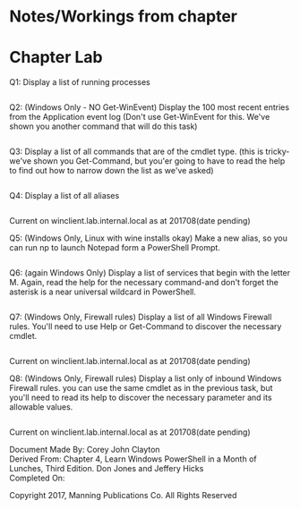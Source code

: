 
# Notes/Workings from chapter



# Chapter Lab

Q1: Display a list of running processes
```

```
Q2: (Windows Only - NO Get-WinEvent) Display the 100 most recent entries from the Application event log (Don't use Get-WinEvent for this. We've shown you another command that will do this task)

```

```

Q3: Display a list of all commands that are of the cmdlet type. (this is tricky-we've shown you Get-Command, but you'er going to have to read the help to find out how to narrow down the list as we've asked)

```

```

Q4: Display a list of all aliases

```

```
Current on winclient.lab.internal.local as at 201708(date pending)

Q5: (Windows Only, Linux with wine installs okay) Make a new alias, so you can run np to launch Notepad form a PowerShell Prompt.

```

```

Q6: (again Windows Only) Display a list of services that begin with the letter M. Again, read the help for the necessary command-and don't forget the asterisk is a near universal wildcard in PowerShell.

```

```

Q7: (Windows Only, Firewall rules) Display a list of all Windows Firewall rules. You'll need to use Help or Get-Command to discover the necessary cmdlet.

```

```
Current on winclient.lab.internal.local as at 201708(date pending)

Q8: (Windows Only, Firewall rules) Display a list only of inbound Windows Firewall rules. you can use the same cmdlet as in the previous task, but you'll need to read its help to discover the necessary parameter and its allowable values. 

```

```
Current on winclient.lab.internal.local as at 201708(date pending)

Document Made By: Corey John Clayton  
Derived From: Chapter 4, Learn Windows PowerShell in a Month of Lunches, Third Edition. Don Jones and Jeffery Hicks  
Completed On:  

Copyright 2017, Manning Publications Co. All Rights Reserved
